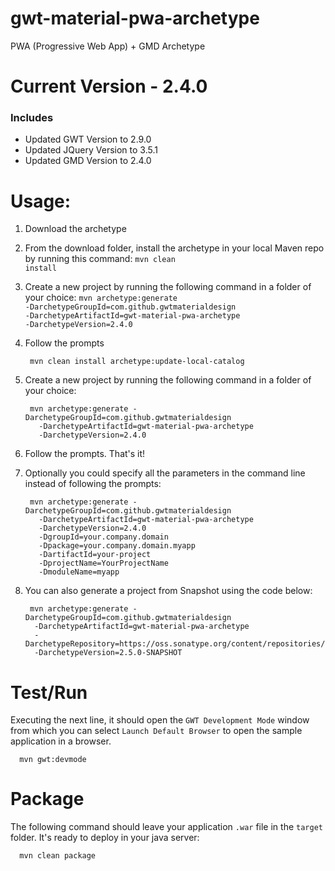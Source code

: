 # gwt-material-pwa-archetype
PWA (Progressive Web App) + GMD Archetype

# Current Version - 2.4.0
### Includes
- Updated GWT Version to 2.9.0
- Updated JQuery Version to 3.5.1
- Updated GMD Version to 2.4.0

# Usage:
1. Download the archetype
2. From the download folder, install the archetype in your local Maven repo by running this command: <code>mvn clean install</code>
3. Create a new project by running the following command in a folder of your choice: <code>mvn archetype:generate -DarchetypeGroupId=com.github.gwtmaterialdesign -DarchetypeArtifactId=gwt-material-pwa-archetype -DarchetypeVersion=2.4.0</code>
4. Follow the prompts

        mvn clean install archetype:update-local-catalog

3. Create a new project by running the following command in a folder of your choice:

        mvn archetype:generate -DarchetypeGroupId=com.github.gwtmaterialdesign
          -DarchetypeArtifactId=gwt-material-pwa-archetype
          -DarchetypeVersion=2.4.0

4. Follow the prompts. That's it!

5. Optionally you could specify all the parameters in the command line instead of following the prompts:

        mvn archetype:generate -DarchetypeGroupId=com.github.gwtmaterialdesign
          -DarchetypeArtifactId=gwt-material-pwa-archetype
          -DarchetypeVersion=2.4.0
          -DgroupId=your.company.domain
          -Dpackage=your.company.domain.myapp
          -DartifactId=your-project
          -DprojectName=YourProjectName
          -DmoduleName=myapp
          
6. You can also generate a project from Snapshot using the code below:

        mvn archetype:generate -DarchetypeGroupId=com.github.gwtmaterialdesign 
         -DarchetypeArtifactId=gwt-material-pwa-archetype 
         -DarchetypeRepository=https://oss.sonatype.org/content/repositories/snapshots/
         -DarchetypeVersion=2.5.0-SNAPSHOT
     
# Test/Run

Executing the next line, it should open the `GWT Development Mode` window from which you can select `Launch Default Browser` to open the sample application in a browser.

      mvn gwt:devmode

# Package

The following command should leave your application `.war` file in the `target` folder. It's ready to deploy in your java server:

      mvn clean package
